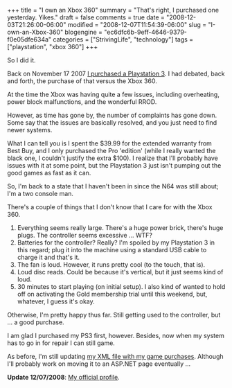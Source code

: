 +++
title = "I own an Xbox 360"
summary = "That's right, I purchased one yesterday. Yikes."
draft = false
comments = true
date = "2008-12-03T21:26:00-06:00"
modified = "2008-12-07T11:54:39-06:00"
slug = "I-own-an-Xbox-360"
blogengine = "ec6dfc6b-9eff-4646-9379-f0e05dfe634a"
categories = ["StrivingLife", "technology"]
tags = ["playstation", "xbox 360"]
+++

<p>
So I did it. 
</p>
<p>
Back on November 17 2007 <a href="/words/post/10-random-reasons-why-I-bought-a-Playstation-3.aspx">I purchased a Playstation 3</a>. I had debated, back and forth, the purchase of that versus the Xbox 360. 
</p>
<p>
At the time the Xbox was having quite a few issues, including overheating, power block malfunctions, and the wonderful RROD. 
</p>
<p>
However, as time has gone by, the number of complaints has gone down. Some say that the issues are basically resolved, and you just need to find newer systems. 
</p>
<p>
What I can tell you is I spent the $39.99 for the extended warranty from Best Buy, and I only purchased the Pro &#39;edition&#39; (while I really wanted the black one, I couldn&#39;t justify the extra $100). I realize that I&#39;ll probably have issues with it at some point, but the Playstation 3 just isn&#39;t pumping out the good games as fast as it can. 
</p>
<p>
So, I&#39;m back to a state that I haven&#39;t been in since the N64 was still about; I&#39;m a two console man. 
</p>
<p>
There&#39;s a couple of things that I don&#39;t know that I care for with the Xbox 360. 
</p>
<ol>
	<li>
	<div>
	Everything seems really large. There&#39;s a huge power brick, there&#39;s huge plugs. The controller seems excessive ... WTF? 
	</div>
	</li>
	<li>
	<div>
	Batteries for the controller? Really? I&#39;m spoiled by my Playstation 3 in this regard; plug it into the machine using a standard USB cable to charge it and that&#39;s it. 
	</div>
	</li>
	<li>
	<div>
	The fan is loud. However, it runs pretty cool (to the touch, that is). 
	</div>
	</li>
	<li>
	<div>
	Loud disc reads. Could be because it&#39;s vertical, but it just seems kind of loud. 
	</div>
	</li>
	<li>
	<div>
	30 minutes to start playing (on initial setup). I also kind of wanted to hold off on activating the Gold membership trial until this weekend, but, whatever, I guess it&#39;s okay. 
	</div>
	</li>
</ol>
<p>
Otherwise, I&#39;m pretty happy thus far. Still getting used to the controller, but ... a good purchase. 
</p>
<p>
I am glad I purchased my PS3 first, however. Besides, now when my system has to go in for repair I can still game. 
</p>
<p>
As before, I&#39;m still updating <a href="http://jamesrskemp.com/video_games.xml">my XML file with my game purchases</a>. Although I&#39;ll probably work on moving it to an ASP.NET page eventually ... 
</p>
<p>
<strong>Update 12/07/2008</strong>: <a href="http://live.xbox.com/member/strivinglife" target="_blank">My official profile</a>.
</p>

